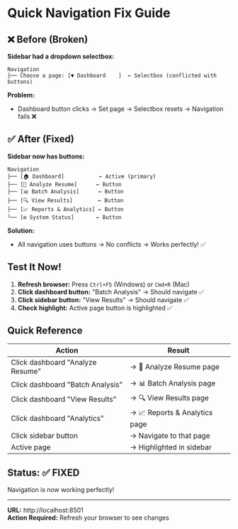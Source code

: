 # Quick Navigation Fix Guide

## ❌ Before (Broken)

**Sidebar had a dropdown selectbox:**
```
Navigation
├── Choose a page: [▼ Dashboard    ]  ← Selectbox (conflicted with buttons)
```

**Problem:**
- Dashboard button clicks → Set page → Selectbox resets → Navigation fails ❌

## ✅ After (Fixed)

**Sidebar now has buttons:**
```
Navigation
├── [🏠 Dashboard]           ← Active (primary)
├── [📝 Analyze Resume]      ← Button
├── [📊 Batch Analysis]      ← Button  
├── [🔍 View Results]        ← Button
├── [📈 Reports & Analytics] ← Button
└── [⚙️ System Status]       ← Button
```

**Solution:**
- All navigation uses buttons → No conflicts → Works perfectly! ✅

## Test It Now!

1. **Refresh browser:** Press `Ctrl+F5` (Windows) or `Cmd+R` (Mac)
2. **Click dashboard button:** "Batch Analysis" → Should navigate ✅
3. **Click sidebar button:** "View Results" → Should navigate ✅
4. **Check highlight:** Active page button is highlighted ✅

## Quick Reference

| Action | Result |
|--------|--------|
| Click dashboard "Analyze Resume" | → 📝 Analyze Resume page |
| Click dashboard "Batch Analysis" | → 📊 Batch Analysis page |
| Click dashboard "View Results" | → 🔍 View Results page |
| Click dashboard "Analytics" | → 📈 Reports & Analytics page |
| Click sidebar button | → Navigate to that page |
| Active page | → Highlighted in sidebar |

## Status: ✅ FIXED

Navigation is now working perfectly!

---

**URL:** http://localhost:8501  
**Action Required:** Refresh your browser to see changes
